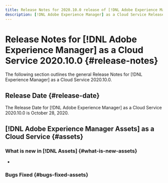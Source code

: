 ```yaml
---
title: Release Notes for 2020.10.0 release of [!DNL Adobe Experience Manager] as a Cloud Service.
description: [!DNL Adobe Experience Manager] as a Cloud Service Release Notes for 2020.10.0.
---
```


# Release Notes for [!DNL Adobe Experience Manager] as a Cloud Service 2020.10.0 {#release-notes}

The following section outlines the general Release Notes for [!DNL Experience Manager] as a Cloud Service 2020.10.0.

## Release Date {#release-date}

The Release Date for [!DNL Adobe Experience Manager] as a Cloud Service 2020.10.0 is October 28, 2020.

<!-- The release is moved to Wed, 29 Oct just this once.
-->

## [!DNL Adobe Experience Manager Assets] as a Cloud Service {#assets}

### What is new in [!DNL Assets] {#what-is-new-assets}

* 

### Bugs Fixed {#bugs-fixed-assets}
